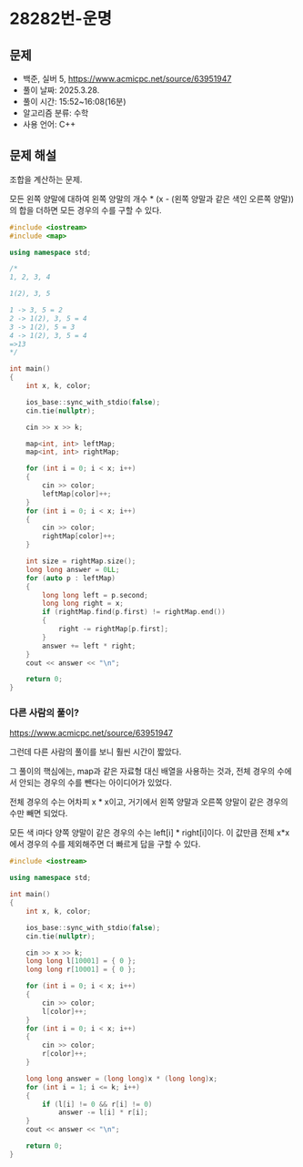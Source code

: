 # 28282번-운명

## 문제

- 백준, 실버 5, https://www.acmicpc.net/source/63951947
- 풀이 날짜: 2025.3.28.
- 풀이 시간: 15:52~16:08(16분)
- 알고리즘 분류: 수학
- 사용 언어: C++

## 문제 해설

조합을 계산하는 문제.

모든 왼쪽 양말에 대하여 왼쪽 양말의 개수 \* (x - (왼쪽 양말과 같은 색인 오른쪽 양말))의 합을 더하면 모든 경우의 수를 구할 수 있다.

```cpp
#include <iostream>
#include <map>

using namespace std;

/*
1, 2, 3, 4

1(2), 3, 5

1 -> 3, 5 = 2
2 -> 1(2), 3, 5 = 4
3 -> 1(2), 5 = 3
4 -> 1(2), 3, 5 = 4
=>13
*/

int main()
{
    int x, k, color;

    ios_base::sync_with_stdio(false);
    cin.tie(nullptr);

    cin >> x >> k;

    map<int, int> leftMap;
    map<int, int> rightMap;

    for (int i = 0; i < x; i++)
    {
        cin >> color;
        leftMap[color]++;
    }
    for (int i = 0; i < x; i++)
    {
        cin >> color;
        rightMap[color]++;
    }

    int size = rightMap.size();
    long long answer = 0LL;
    for (auto p : leftMap)
    {
        long long left = p.second;
        long long right = x;
        if (rightMap.find(p.first) != rightMap.end())
        {
            right -= rightMap[p.first];
        }
        answer += left * right;
    }
    cout << answer << "\n";

    return 0;
}
```

### 다른 사람의 풀이?

https://www.acmicpc.net/source/63951947

그런데 다른 사람의 풀이를 보니 훨씬 시간이 짧았다.

그 풀이의 핵심에는, map과 같은 자료형 대신 배열을 사용하는 것과, 전체 경우의 수에서 안되는 경우의 수를 뺀다는 아이디어가 있었다.

전체 경우의 수는 어차피 x \* x이고, 거기에서 왼쪽 양말과 오른쪽 양말이 같은 경우의 수만 빼면 되었다.

모든 색 i마다 양쪽 양말이 같은 경우의 수는 left[i] * right[i]이다. 이 값만큼 전체 x*x에서 경우의 수를 제외해주면 더 빠르게 답을 구할 수 있다.

```cpp
#include <iostream>

using namespace std;

int main()
{
    int x, k, color;

    ios_base::sync_with_stdio(false);
    cin.tie(nullptr);

    cin >> x >> k;
    long long l[10001] = { 0 };
    long long r[10001] = { 0 };

    for (int i = 0; i < x; i++)
    {
        cin >> color;
        l[color]++;
    }
    for (int i = 0; i < x; i++)
    {
        cin >> color;
        r[color]++;
    }

    long long answer = (long long)x * (long long)x;
    for (int i = 1; i <= k; i++)
    {
        if (l[i] != 0 && r[i] != 0)
            answer -= l[i] * r[i];
    }
    cout << answer << "\n";

    return 0;
}
```
